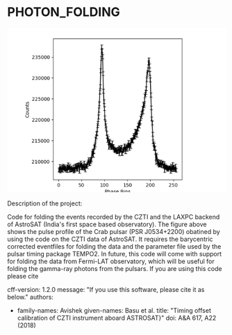# PHOTON_FOLDING
![alt text](https://github.com/avishekbasu/PHOTON_FOLDING/blob/main/crabpulse.png)

Description of the project:

Code for folding the events recorded by the CZTI and the LAXPC backend of AstroSAT (India's first space based observatory). The figure above shows the pulse profile of the Crab pulsar (PSR J0534+2200) obatined by using the code on the CZTI data of AstroSAT.
It requires the barycentric corrected eventfiles for folding the data and the parameter file used by the pulsar timing package TEMPO2.
In future, this code will come with support for folding the data from Fermi-LAT observatory, which will be useful for folding the gamma-ray photons from the pulsars.
If you are using this code please cite 

cff-version: 1.2.0
message: "If you use this software, please cite it as below."
authors:
  - family-names: Avishek
    given-names: Basu et al.
title: "Timing offset calibration of CZTI instrument aboard ASTROSAT}"
doi: A&A 617, A22 (2018)

